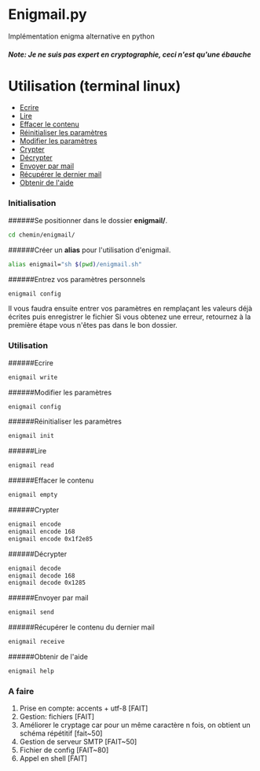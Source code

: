 # Enigmail.py

Implémentation enigma alternative en python

##### Note: Je ne suis pas expert en cryptographie, ceci n'est qu'une ébauche



# Utilisation (terminal linux)
- [Ecrire](#ecrire)
- [Lire](#lire)
- [Effacer le contenu](#effacer-le-contenu)
- [Réinitialiser les paramètres](#reinitialiser-les-parametres)
- [Modifier les paramètres](#modifier-les-parametres)
- [Crypter](#crypter)
- [Décrypter](#decrypter)
- [Envoyer par mail](#envoyer-par-mail)
- [Récupérer le dernier mail](#recuperer-le-contenu-du-dernier-mail)
- [Obtenir de l'aide](#obtenir-de-laide)

### Initialisation

######Se positionner dans le dossier __enigmail/__.
```bash
cd chemin/enigmail/
```
######Créer un __alias__ pour l'utilisation d'enigmail.
```bash
alias enigmail="sh $(pwd)/enigmail.sh"
```
######Entrez vos paramètres personnels
```bash
enigmail config
```
Il vous faudra ensuite entrer vos paramètres en remplaçant les valeurs déjà écrites puis enregistrer le fichier
Si vous obtenez une erreur, retournez à la première étape vous n'êtes pas dans le bon dossier.


### Utilisation

######Ecrire
```bash
enigmail write
```
######Modifier les paramètres
```bash
enigmail config
```
######Réinitialiser les paramètres
```bash
enigmail init
```
######Lire
```bash
enigmail read
```
######Effacer le contenu
```bash
enigmail empty
```
######Crypter
```bash
enigmail encode
enigmail encode 168
enigmail encode 0x1f2e85
```
######Décrypter
```bash
enigmail decode
enigmail decode 168
enigmail decode 0x1285
```
######Envoyer par mail
```bash
enigmail send
```
######Récupérer le contenu du dernier mail
```bash
enigmail receive
```
######Obtenir de l'aide
```bash
enigmail help
```


### A faire
1. Prise en compte: accents + utf-8 [FAIT]
2. Gestion: fichiers [FAIT]
3. Améliorer le cryptage car pour un même caractère n fois, on obtient un schéma répétitif [fait~50]
4. Gestion de serveur SMTP [FAIT~50]
5. Fichier de config [FAIT~80]
6. Appel en shell [FAIT]
